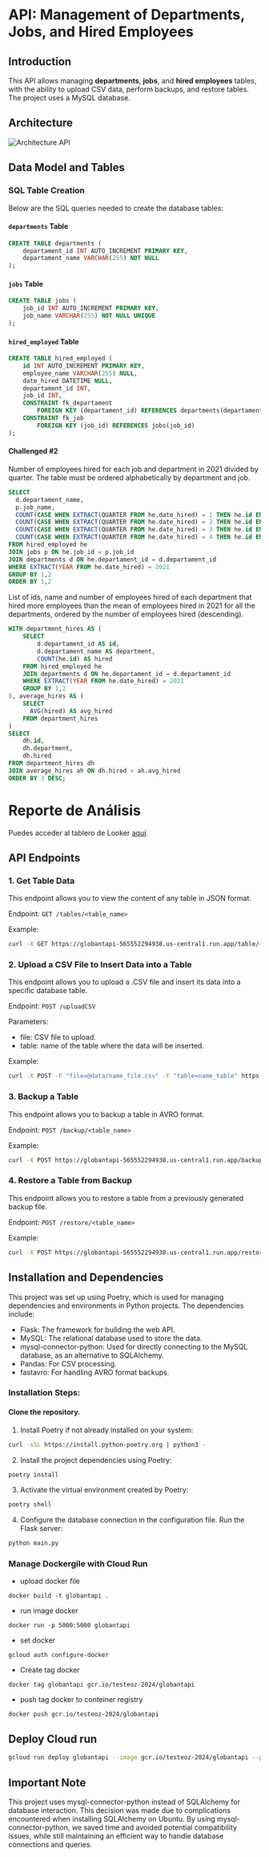 # API: Management of Departments, Jobs, and Hired Employees

## Introduction
This API allows managing **departments**, **jobs**, and **hired employees** tables, with the ability to upload CSV data, perform backups, and restore tables. The project uses a MySQL database.

## Architecture

![Architecture API](image/globantapi.drawio.svg)


## Data Model and Tables
### SQL Table Creation
Below are the SQL queries needed to create the database tables:

#### `departments` Table
```sql
CREATE TABLE departments (
    departament_id INT AUTO_INCREMENT PRIMARY KEY,
    departament_name VARCHAR(255) NOT NULL
);
```

#### `jobs` Table
```sql
CREATE TABLE jobs (
    job_id INT AUTO_INCREMENT PRIMARY KEY,
    job_name VARCHAR(255) NOT NULL UNIQUE
);
```

#### `hired_employed` Table
```sql
CREATE TABLE hired_employed (
    id INT AUTO_INCREMENT PRIMARY KEY,
    employee_name VARCHAR(255) NULL,
    date_hired DATETIME NULL,
    departament_id INT,
    job_id INT,
    CONSTRAINT fk_departament
        FOREIGN KEY (departament_id) REFERENCES departments(departament_id),
    CONSTRAINT fk_job
        FOREIGN KEY (job_id) REFERENCES jobs(job_id)
);
```

#### Challenged #2
Number of employees hired for each job and department in 2021 divided by quarter. The
table must be ordered alphabetically by department and job.
```sql
SELECT 
  d.departament_name,
  p.job_name,
  COUNT(CASE WHEN EXTRACT(QUARTER FROM he.date_hired) = 1 THEN he.id END) AS Q1,
  COUNT(CASE WHEN EXTRACT(QUARTER FROM he.date_hired) = 2 THEN he.id END) AS Q2,
  COUNT(CASE WHEN EXTRACT(QUARTER FROM he.date_hired) = 3 THEN he.id END) AS Q3,
  COUNT(CASE WHEN EXTRACT(QUARTER FROM he.date_hired) = 4 THEN he.id END) AS Q4
FROM hired_employed he
JOIN jobs p ON he.job_id = p.job_id
JOIN departments d ON he.departament_id = d.departament_id
WHERE EXTRACT(YEAR FROM he.date_hired) = 2021
GROUP BY 1,2
ORDER BY 1,2
```

List of ids, name and number of employees hired of each department that hired more
employees than the mean of employees hired in 2021 for all the departments, ordered
by the number of employees hired (descending).
```sql
WITH department_hires AS (
    SELECT 
        d.departament_id AS id,
        d.departament_name AS department,
        COUNT(he.id) AS hired
    FROM hired_employed he
    JOIN departments d ON he.departament_id = d.departament_id
    WHERE EXTRACT(YEAR FROM he.date_hired) = 2021
    GROUP BY 1,2
), average_hires AS (
    SELECT 
      AVG(hired) AS avg_hired
    FROM department_hires
)
SELECT 
    dh.id,
    dh.department,
    dh.hired
FROM department_hires dh
JOIN average_hires ah ON dh.hired > ah.avg_hired
ORDER BY 3 DESC;

```

# Reporte de Análisis

Puedes acceder al tablero de Looker [aquí](https://lookerstudio.google.com/reporting/da96f343-4313-4d8b-89f6-7f91170e485a).




## API Endpoints
### 1. Get Table Data
This endpoint allows you to view the content of any table in JSON format.

Endpoint: `GET /tables/<table_name>`

Example:
```bash
curl -X GET https://globantapi-565552294938.us-central1.run.app/table/<table_name>
```


### 2. Upload a CSV File to Insert Data into a Table
This endpoint allows you to upload a .CSV file and insert its data into a specific database table.

Endpoint: `POST /uploadCSV`

Parameters:

- file: CSV file to upload.
- table: name of the table where the data will be inserted.

Example:

```bash
curl -X POST -F "file=@data/name_file.csv" -F "table=name_table" https://globantapi-565552294938.us-central1.run.app/uploadCSV
```


### 3. Backup a Table
This endpoint allows you to backup a table in AVRO format.

Endpoint: `POST /backup/<table_name>`

Example:

```bash
curl -X POST https://globantapi-565552294938.us-central1.run.app/backup/<table_name>
```

### 4. Restore a Table from Backup
This endpoint allows you to restore a table from a previously generated backup file.

Endpoint: `POST /restore/<table_name>`

Example:

```bash
curl -X POST https://globantapi-565552294938.us-central1.run.app/restore/<table_name>
```

## Installation and Dependencies
This project was set up using Poetry, which is used for managing dependencies and environments in Python projects. The dependencies include:

- Flask: The framework for building the web API.
- MySQL: The relational database used to store the data.
- mysql-connector-python: Used for directly connecting to the MySQL database, as an alternative to SQLAlchemy.
- Pandas: For CSV processing.
- fastavro: For handling AVRO format backups.

### Installation Steps:
#### Clone the repository.
1. Install Poetry if not already installed on your system:
```bash
curl -sSL https://install.python-poetry.org | python3 -
```

2. Install the project dependencies using Poetry:

```bash
poetry install
```

3. Activate the virtual environment created by Poetry:
```bash
poetry shell
```

4. Configure the database connection in the configuration file.
Run the Flask server:
```bash
python main.py
```

### Manage Dockergile with Cloud Run
- upload docker file
```docker
docker build -t globantapi .
```

- run image docker
```docker
docker run -p 5000:5000 globantapi
```

- set docker
```docker
gcloud auth configure-docker
```

- Create tag docker
```docker
docker tag globantapi gcr.io/testeoz-2024/globantapi
```

- push tag docker to conteiner registry
```docker
docker push gcr.io/testeoz-2024/globantapi
```

## Deploy Cloud run

```bash
gcloud run deploy globantapi --image gcr.io/testeoz-2024/globantapi --platform managed --region us-central1 --allow-unauthenticated
```

## Important Note
This project uses mysql-connector-python instead of SQLAlchemy for database interaction. This decision was made due to complications encountered when installing SQLAlchemy on Ubuntu. By using mysql-connector-python, we saved time and avoided potential compatibility issues, while still maintaining an efficient way to handle database connections and queries.

